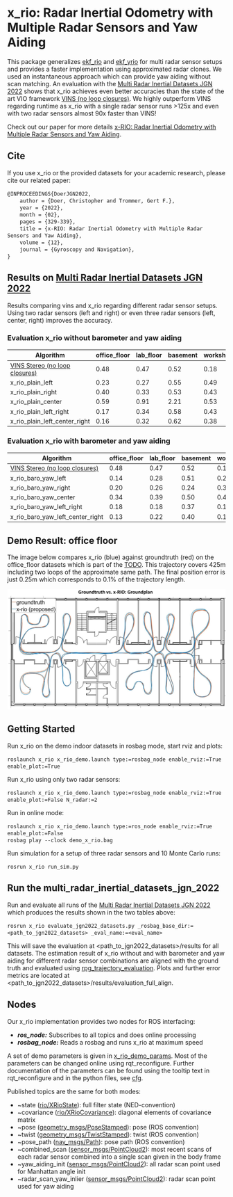 # x_rio: Radar Inertial Odometry with Multiple Radar Sensors and Yaw Aiding

This package generalizes [ekf_rio](../ekf_rio) and [ekf_yrio](../ekf_yrio) for multi radar sensor setups and provides a faster implementation using approximated radar clones.
We used an instantaneous approach which can provide yaw aiding without scan matching.
An evaluation with the [Multi Radar Inertial Datasets JGN 2022](https://christopherdoer.github.io/datasets/multi_radar_inertial_datasets_JGN2022) shows that x_rio achieves even better accuracies than the state of the art VIO framework [VINS (no loop closures)](https://github.com/HKUST-Aerial-Robotics/VINS-Fusion).
We highly outperform VINS regarding runtime as x_rio with a single radar sensor runs >125x and even with two radar sensors almost 90x faster than VINS!

Check out our paper for more details [x-RIO: Radar Inertial Odometry with Multiple Radar Sensors and Yaw Aiding](https://christopherdoer.github.io/publication/2022_02_JGN2022).

## Cite
If you use x_rio or the provided datasets for your academic research, please cite our related paper:

~~~[bibtex]
@INPROCEEDINGS{DoerJGN2022,
    author = {Doer, Christopher and Trommer, Gert F.},
    year = {2022},
    month = {02},
    pages = {329-339},
    title = {x-RIO: Radar Inertial Odometry with Multiple Radar Sensors and Yaw Aiding},
    volume = {12},
    journal = {Gyroscopy and Navigation},
}
~~~

## Results on  [Multi Radar Inertial Datasets JGN 2022](https://christopherdoer.github.io/datasets/multi_radar_inertial_datasets_JGN2022)
Results comparing vins and x_rio regarding different radar sensor setups.
Using two radar sensors (left and right) or even three radar sensors (left, center, right) improves the accuracy.

### Evaluation x_rio without barometer and yaw aiding
| Algorithm | office_floor | lab_floor | basement | workshop | Mean 
--- | --- | --- | --- | --- | --- |
[VINS Stereo (no loop closures)](https://github.com/HKUST-Aerial-Robotics/VINS-Fusion) |0.48|0.47|0.52|0.18|0.41
x_rio_plain_left |0.23|0.27|0.55|0.49|0.39
x_rio_plain_right |0.40|0.33|0.53|0.43|0.42
x_rio_plain_center |0.59|0.91|2.21|0.53|1.06
x_rio_plain_left_right |0.17|0.34|0.58|0.43|0.38
x_rio_plain_left_center_right |0.16|0.32|0.62|0.38|0.37

### Evaluation x_rio with barometer and yaw aiding
| Algorithm | office_floor | lab_floor | basement | workshop | Mean 
--- | --- | --- | --- | --- | --- |
[VINS Stereo (no loop closures)](https://github.com/HKUST-Aerial-Robotics/VINS-Fusion) |0.48|0.47|0.52|0.18|0.41
x_rio_baro_yaw_left |0.14|0.28|0.51|0.22|0.29
x_rio_baro_yaw_right |0.20|0.26|0.24|0.31|0.25
x_rio_baro_yaw_center |0.34|0.39|0.50|0.40|0.41
x_rio_baro_yaw_left_right |0.18|0.18|0.37|0.18|0.23
x_rio_baro_yaw_left_center_right |0.13|0.22|0.40|0.19|0.24


## Demo Result: office floor
The image below compares x_rio (blue) against groundtruth (red) on the office_floor datasets which is part of the [TODO](TODO).
This trajectory covers 425m including two loops of the approximate same path.
The final position error is just 0.25m which corresponds to 0.1% of the trajectory length.

![image](res/demo_result_office_floor.jpg)


## Getting Started

Run x_rio on the demo indoor datasets in rosbag mode, start rviz and plots:

~~~[shell]
roslaunch x_rio x_rio_demo.launch type:=rosbag_node enable_rviz:=True enable_plot:=True
~~~

Run x_rio using only two radar sensors:

~~~[shell]
roslaunch x_rio x_rio_demo.launch type:=rosbag_node enable_rviz:=True enable_plot:=False N_radar:=2
~~~

Run in online mode:

~~~[shell]
roslaunch x_rio x_rio_demo.launch type:=ros_node enable_rviz:=True enable_plot:=False
rosbag play --clock demo_x_rio.bag
~~~

Run simulation for a setup of three radar sensors and 10 Monte Carlo runs:

~~~[shell]
rosrun x_rio run_sim.py 
~~~

## Run the multi_radar_inertial_datasets_jgn_2022
Run and evaluate all runs of the  [Multi Radar Inertial Datasets JGN 2022](https://christopherdoer.github.io/datasets/multi_radar_inertial_datasets_JGN2022) which produces the results shown in the two tables above:

~~~[shell]
rosrun x_rio evaluate_jgn2022_datasets.py _rosbag_base_dir:=<path_to_jgn2022_datasets> _eval_name:=<eval_name>
~~~

This will save the evaluation at <path_to_jgn2022_datasets>/results for all datasets.
The estimation result of x_rio without and with barometer and yaw aiding for different radar sensor combinations are aligned with the ground truth and evaluated using 
[rpg_trajectory_evaluation](https://github.com/christopherdoer/rpg_trajectory_evaluation). 
Plots and further error metrics are located at <path_to_jgn2022_datasets>/results/evaluation_full_align.


## Nodes

Our x_rio implementation provides two nodes for ROS interfacing:
- ***ros_node:*** Subscribes to all topics and does online processing
- ***rosbag_node:*** Reads a rosbag and runs x_rio at maximum speed

A set of demo parameters is given in [x_rio_demo_params](./config/x_rio_demo_params.yaml).
Most of the parameters can be changed online using rqt_reconfigure. Further documentation of the parameters can be found using the tooltip text in rqt_reconfigure
and in the python files, see [cfg](./cfg).

Published topics are the same for both modes:
- ~state ([rio/XRioState](./msg/XRioState.msg)): full filter state (NED-convention)
- ~covariance ([rio/XRioCovariance](./msg/XRioCovariance.msg)): diagonal elements of covariance matrix
- ~pose ([geometry_msgs/PoseStamped](http://docs.ros.org/en/api/geometry_msgs/html/msg/PoseStamped.html])): pose (ROS convention)
- ~twist ([geometry_msgs/TwistStamped](http://docs.ros.org/en/api/geometry_msgs/html/msg/TwistStamped.html])): twist (ROS convention)
- ~pose_path ([nav_msgs/Path](http://docs.ros.org/en/api/nav_msgs/html/msg/Path.html)): pose path (ROS convention)
- ~combined_scan ([sensor_msgs/PointCloud2](http://docs.ros.org/en/api/sensor_msgs/html/msg/PointCloud2.html)): most recent scans of each radar sensor combined into a single scan given in the body frame
- ~yaw_aiding_init ([sensor_msgs/PointCloud2](http://docs.ros.org/en/api/sensor_msgs/html/msg/PointCloud2.html)): all radar scan point used for Manhattan angle init
- ~radar_scan_yaw_inlier ([sensor_msgs/PointCloud2](http://docs.ros.org/en/api/sensor_msgs/html/msg/PointCloud2.html)): radar scan point used for yaw aiding
